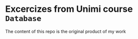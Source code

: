 # Excercizes from Unimi course `Database`
The content of this repo is the original product of my work
